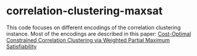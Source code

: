 # correlation-clustering-maxsat

This code focuses on different encodings of the correlation clustering instance. Most of the encodings are described in this paper: [Cost-Optimal Constrained Correlation Clustering via
Weighted Partial Maximum Satisfiability](https://www.cs.helsinki.fi/u/mjarvisa/papers/berg-jarvisalo.aij15.pdf)
